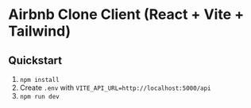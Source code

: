 # Airbnb Clone Client (React + Vite + Tailwind)

## Quickstart
1) `npm install`
2) Create `.env` with `VITE_API_URL=http://localhost:5000/api`
3) `npm run dev`
